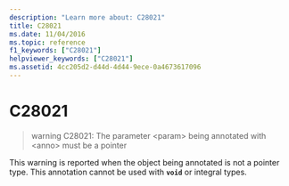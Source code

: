 ```yaml
---
description: "Learn more about: C28021"
title: C28021
ms.date: 11/04/2016
ms.topic: reference
f1_keywords: ["C28021"]
helpviewer_keywords: ["C28021"]
ms.assetid: 4cc205d2-d44d-4d44-9ece-0a4673617096
---
```

# C28021

> warning C28021: The parameter \<param> being annotated with \<anno> must be a pointer

This warning is reported when the object being annotated is not a pointer type. This annotation cannot be used with **`void`** or integral types.
